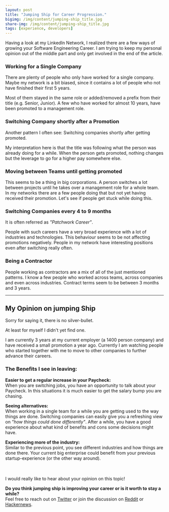 ```yaml
---
layout: post
title: "Jumping Ship for Career Progression."
bigimg: /img/content/jumping-ship_title.jpg
share-img: /img/content/jumping-ship_title.jpg
tags: [experience, developers]
---
```

Having a look at my LinkedIn Network, I realized there are a few ways of growing your Software Engineering Career. I am trying to keep my personal opinion out of the middle part and only get involved in the end of the article.

### Working for a Single Company

There are plenty of people who only have worked for a single company. Maybe my network is a bit biased, since it contains a lot of people who not have finished their first 5 years.

Most of them stayed in the same role or added/removed a prefix from their title (e.g. Senior, Junior). A few who have worked for almost 10 years, have been promoted to a management role.

### Switching Company shortly after a Promotion

Another pattern I often see: Switching companies shortly after getting promoted.

My interpretation here is that the title was following what the person was already doing for a while.
When the person gets promoted, nothing changes but the leverage to go for a higher pay somewhere else.

### Moving between Teams until getting promoted

This seems to be a thing in big corporations. A person switches a lot between projects until he takes over a management role for a whole team.
In my networks there are a few people doing that but not yet having received their promotion. Let's see if people get stuck while doing this.

### Switching Companies every 4 to 9 months

It is often referred as *"Patchwork Career"*.

People with such careers have a very broad experience with a lot of industries and technologies.
This behaviour seems to be not affecting promotions negatively. People in my network have interesting positions even after switching really often.

### Being a Contractor

People working as contractors are a mix of all of the just mentioned patterns.
I know a few people who worked across teams, across companies and even across industries.
Contract terms seem to be between 3 months and 3 years.

___

## My Opinion on jumping Ship

Sorry for saying it, there is no silver-bullet.

At least for myself I didn't yet find one.

I am currently 3 years at my current employer (a 1400 person company) and have received a small promotion a year ago. Currently I am watching people who started together with me to move to other companies to further advance their careers.

### The Benefits I see in leaving:

**Easier to get a regular increase in your Paycheck:**<br>
  When you are switching jobs, you have an opportunity to talk about your Paycheck. In this situations it is much easier to get the salary bump you are chasing.

**Seeing alternatives:**<br>
  When working in a single team for a while you are getting used to the way things are done. Switching companies can easily give you a refreshing view on *"how things could done differently"*. After a while, you have a good experience about what kind of benefits and cons some decisions might have.

**Experiencing more of the industry:**<br>
  Similar to the previous point, you see different industries and how things are done there. Your current big enterprise could benefit from your previous startup-experience (or the other way around).

<br><br>
I would really like to hear about your opinion on this topic!

**Do you think jumping ship is improving your career or is it worth to stay a while?**<br>
Feel free to reach out on [Twitter](https://twitter.com) or join the discussion on [Reddit](https://www.reddit.com/r/programming/comments/c8uc0m/jumping_ship_for_career_progression/) or [Hackernews](https://news.ycombinator.com/item?id=20349340).